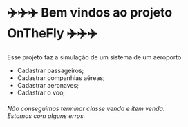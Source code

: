<h1> ✈️✈️✈️ Bem vindos ao projeto OnTheFly ✈️✈️✈️
</h1>

Esse projeto faz a simulação de um sistema de um aeroporto

- Cadastrar passageiros;
- Cadastrar companhias aéreas;
- Cadastrar aeronaves;
- Cadastrar o voo;






<h6> Não conseguimos terminar classe venda e item venda. <br> Estamos com alguns erros.
</h3>

